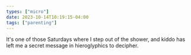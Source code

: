 ```yaml
---
types: ["micro"]
date: 2023-10-14T10:19:15-04:00
tags: ["parenting"]
---
```

It's one of those Saturdays where I step out of the shower, and kiddo has left me a secret message in hieroglyphics to decipher.
